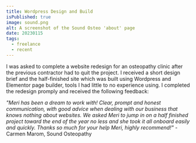 ```yaml
---
title: Wordpress Design and Build
isPublished: true
image: sound.png
alt: A screenshot of the Sound Osteo 'about' page
date: 20230115
tags:
  - freelance
  - recent
---
```


I was asked to complete a website redesign for an osteopathy clinic after the
previous contractor had to quit the project. I received a short design brief and
the half-finished site which was built using Wordpress and Elementor page
builder, tools I had little to no experience using. I completed the redesign
promply and received the following feedback:

_"Meri has been a dream to work with! Clear, prompt and honest communication,
with good advice when dealing with our business that knows nothing about
websites. We asked Meri to jump in on a half finished project toward the end of
the year no less and she took it all onboard easily and quickly. Thanks so much
for your help Meri, highly recommend!"_ - Carmen Marom, Sound Osteopathy
